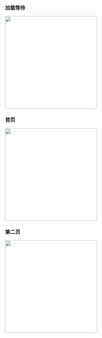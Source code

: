 <h3>加载等待</h3>
<img src="https://github.com/helloworld3q3q/react-native-redux-demo/blob/master/img/Screenshot_2017-06-21-22-57-49.jpeg" width="300"> 
<h3>首页</h3>
<img src="https://github.com/helloworld3q3q/react-native-redux-demo/blob/master/img/Screenshot_2017-06-21-22-56-33.jpeg" width="300"> 
<h3>第二页</h3>
<img src="https://github.com/helloworld3q3q/react-native-redux-demo/blob/master/img/Screenshot_2017-06-21-22-58-11.jpeg" width="300"/>